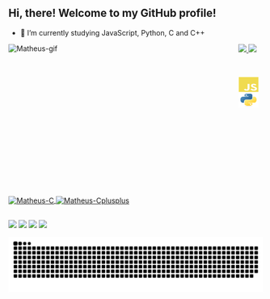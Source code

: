## Hi, there! Welcome to my GitHub profile!

- 🌱 I’m currently studying JavaScript, Python, C and C++ 

<div>
  <img align="left" alt="Matheus-gif" height="300" width="455" src="https://c.tenor.com/Bpv9wTLKMskAAAAC/computer-nerds.gif">
  <a href="https://github.com/Matheus-B-R">
  <img height="180" src="https://github-readme-stats.vercel.app/api?username=Matheus-B-R&show_icons=true&theme=tokyonight&include_all_commits=true&count_private=true"/>
  <img height="150" src="https://github-readme-stats.vercel.app/api/top-langs/?username=Matheus-B-R&layout=compact&langs_count=7&theme=tokyonight"/> 
</div>

##
  
<div style="display: inline_block"><br> 
  <img align="center" alt="Matheus-Js" height="30" width="40" src="https://raw.githubusercontent.com/devicons/devicon/master/icons/javascript/javascript-plain.svg">
  <img align="center" alt="Matheus-Python" height="30" width="40" src="https://raw.githubusercontent.com/devicons/devicon/master/icons/python/python-original.svg">
  <img align="center" alt="Matheus-C" height="30" width="40" src="https://cdn.jsdelivr.net/gh/devicons/devicon/icons/c/c-original.svg">
  <img align="center" alt="Matheus-Cplusplus" height="30" width="40" src="https://cdn.jsdelivr.net/gh/devicons/devicon/icons/cplusplus/cplusplus-original.svg">   
</div>

##

<div>
  <a href = "mailto:contatomistuharoyagami007@gmail.com"><img src="https://img.shields.io/badge/-Gmail-%23333?style=for-the-badge&logo=gmail&logoColor=white" target="_blank"></a>
  <a href="https://gitlab.com/Matheus-B-R"><img src="https://img.shields.io/badge/GitLab-330F63?style=for-the-badge&logo=gitlab&logoColor=white" target="_blank"></a> 
  <a href="https://www.linkedin.com/in/matheus-barros-rosa-2a3412199/" target="_blank"><img src="https://img.shields.io/badge/-LinkedIn-%230077B5?style=for-the-badge&logo=linkedin&logoColor=white" target="_blank"></a> 
  <a href="https://www.youtube.com/channel/UCuRp9Vd9yKKKZdqlQqpY0iA" target="_blank"><img src="https://img.shields.io/badge/YouTube-FF0000?style=for-the-badge&logo=youtube&logoColor=white" target="_blank"></a>
</div>
 
![Snake animation](https://github.com/Matheus-B-R/Matheus-B-R/blob/output/github-contribution-grid-snake.svg)

